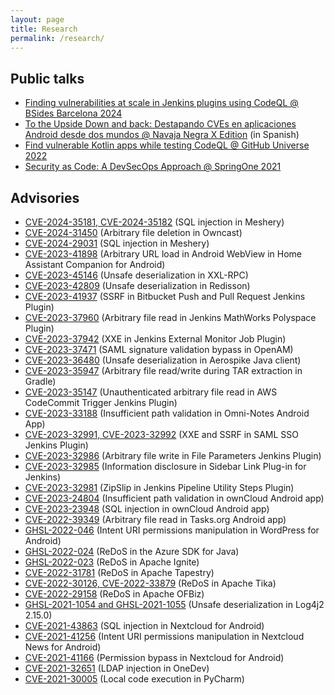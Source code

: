 ```yaml
---
layout: page
title: Research
permalink: /research/
---
```


## Public talks

* [Finding vulnerabilities at scale in Jenkins plugins using CodeQL @ BSides Barcelona 2024](https://bsides.barcelona/agenda/)
* [To the Upside Down and back: Destapando CVEs en aplicaciones Android desde dos mundos @ Navaja Negra X Edition](https://www.youtube.com/watch?v=lzgTdJAIYq0) (in Spanish)
* [Find vulnerable Kotlin apps while testing CodeQL @ GitHub Universe 2022](https://www.youtube.com/watch?v=P1wqo276KjU)
* [Security as Code: A DevSecOps Approach @ SpringOne 2021](https://www.youtube.com/watch?v=HQ7oVA0-N1o)

## Advisories

* [CVE-2024-35181, CVE-2024-35182](https://securitylab.github.com/advisories/GHSL-2024-013_GHSL-2024-014_Meshery/) (SQL injection in Meshery)
* [CVE-2024-31450](https://securitylab.github.com/advisories/GHSL-2023-277_Owncast/) (Arbitrary file deletion in Owncast)
* [CVE-2024-29031](https://securitylab.github.com/advisories/GHSL-2023-249_Meshery/) (SQL injection in Meshery)
* [CVE-2023-41898](https://github.blog/2023-11-30-securing-our-home-labs-home-assistant-code-review/#cve-2023-41898-ghsl-2023-142arbitrary-url-load-in-android-webview-in-myactivity-kt) (Arbitrary URL load in Android WebView in Home Assistant Companion for Android)
* [CVE-2023-45146](https://securitylab.github.com/advisories/GHSL-2023-052_XXL-RPC/) (Unsafe deserialization in XXL-RPC)
* [CVE-2023-42809](https://securitylab.github.com/advisories/GHSL-2023-053_Redisson/) (Unsafe deserialization in Redisson)
* [CVE-2023-41937](https://securitylab.github.com/advisories/GHSL-2023-114_Bitbucket_Push_and_Pull_Request_Plugin/) (SSRF in Bitbucket Push and Pull Request Jenkins Plugin)
* [CVE-2023-37960](https://securitylab.github.com/advisories/GHSL-2023-079_Jenkins_MathWorks_Polyspace_Plugin/) (Arbitrary file read in Jenkins MathWorks Polyspace Plugin)
* [CVE-2023-37942](https://securitylab.github.com/advisories/GHSL-2023-056_Jenkins_External_Monitor_Job_Plugin/) (XXE in Jenkins External Monitor Job Plugin)
* [CVE-2023-37471](https://securitylab.github.com/advisories/GHSL-2023-143_GHSL-2023-144_OpenAM/) (SAML signature validation bypass in OpenAM)
* [CVE-2023-36480](https://securitylab.github.com/advisories/GHSL-2023-044_Aerospike_Java_Client/) (Unsafe deserialization in Aerospike Java client)
* [CVE-2023-35947](https://securitylab.github.com/advisories/GHSL-2023-120_Gradle/) (Arbitrary file read/write during TAR extraction in Gradle)
* [CVE-2023-35147](https://securitylab.github.com/advisories/GHSL-2023-054_AWS_CodeCommit_Trigger_Plugin/) (Unauthenticated arbitrary file read in AWS CodeCommit Trigger Jenkins Plugin)
* [CVE-2023-33188](https://securitylab.github.com/advisories/GHSL-2022-065_Omni-Notes/) (Insufficient path validation in Omni-Notes Android App)
* [CVE-2023-32991, CVE-2023-32992](https://securitylab.github.com/advisories/GHSL-2023-055_SAML_Single_Sign_On__SSO__for_Jenkins/) (XXE and SSRF in SAML SSO Jenkins Plugin)
* [CVE-2023-32986](https://securitylab.github.com/advisories/GHSL-2023-077_File_Parameters_Plugin/) (Arbitrary file write in File Parameters Jenkins Plugin)
* [CVE-2023-32985](https://securitylab.github.com/advisories/GHSL-2023-076_Sidebar_Link_Plug-in_for_Jenkins/) (Information disclosure in Sidebar Link Plug-in for Jenkins)
* [CVE-2023-32981](https://securitylab.github.com/advisories/GHSL-2023-058_GHSL-2023-059_Pipeline_Utility_Steps_Plugin/) (ZipSlip in Jenkins Pipeline Utility Steps Plugin)
* [CVE-2023-24804](https://securitylab.github.com/advisories/GHSL-2022-059_GHSL-2022-060_Owncloud_Android_app/#issue-2-insufficient-path-validation-in-receiveexternalfilesactivityjava-ghsl-2022-060) (Insufficient path validation in ownCloud Android app)
* [CVE-2023-23948](https://securitylab.github.com/advisories/GHSL-2022-059_GHSL-2022-060_Owncloud_Android_app/#issue-1-sql-injection-in-filecontentproviderkt-ghsl-2022-059) (SQL injection in ownCloud Android app)
* [CVE-2022-39349](https://securitylab.github.com/advisories/GHSL-2022-062_Tasks_org/) (Arbitrary file read in Tasks.org Android app)
* [GHSL-2022-046](https://securitylab.github.com/advisories/GHSL-2022-046_WordPress_for_Android/) (Intent URI permissions manipulation in WordPress for Android)
* [GHSL-2022-024](https://securitylab.github.com/advisories/GHSL-2022-024_Azure_SDK_for_Java/) (ReDoS in the Azure SDK for Java)
* [GHSL-2022-023](https://securitylab.github.com/advisories/GHSL-2022-023_Apache_Ignite/) (ReDoS in Apache Ignite)
* [CVE-2022-31781](https://securitylab.github.com/advisories/GHSL-2022-022_Apache_Tapestry/) (ReDoS in Apache Tapestry)
* [CVE-2022-30126, CVE-2022-33879](https://securitylab.github.com/advisories/GHSL-2022-021_Apache_Tika/) (ReDoS in Apache Tika)
* [CVE-2022-29158](https://securitylab.github.com/advisories/GHSL-2022-025_Apache_OFBiz/) (ReDoS in Apache OFBiz)
* [GHSL-2021-1054 and GHSL-2021-1055](https://securitylab.github.com/advisories/GHSL-2021-1054_GHSL-2021-1055_log4j2/) (Unsafe deserialization in Log4j2 2.15.0)
* [CVE-2021-43863](https://securitylab.github.com/advisories/GHSL-2021-1007-Nextcloud_Android_app/#issue-1-sql-injection-in-filecontentprovider-ghsl-2021-1007) (SQL injection in Nextcloud for Android)
* [CVE-2021-41256](https://securitylab.github.com/advisories/GHSL-2021-1033_Nextcloud_News_for_Android/) (Intent URI permissions manipulation in Nextcloud News for Android)
* [CVE-2021-41166](https://securitylab.github.com/advisories/GHSL-2021-1007-Nextcloud_Android_app/#issue-2-permission-bypass-in-disklruimagecachefileprovider-ghsl-2021-1008) (Permission bypass in Nextcloud for Android)
* [CVE-2021-32651](https://github.com/theonedev/onedev/security/advisories/GHSA-5864-2496-4xjf) (LDAP injection in OneDev)
* [CVE-2021-30005](https://cve.mitre.org/cgi-bin/cvename.cgi?name=CVE-2021-30005) (Local code execution in PyCharm)
